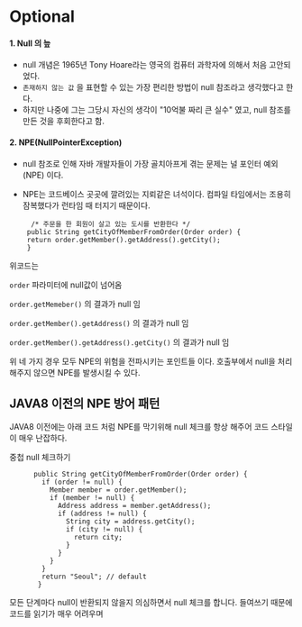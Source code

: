 
# Optional
  
  #### 1. Null 의 늪
  
   - null 개념은 1965년 Tony Hoare라는 영국의 컴퓨터 과학자에 의해서 처음 고안되었다.
   - `존재하지 않는 값` 을 표현할 수 있는 가장 편리한 방법이 null 참조라고 생각했다고 한다.
   - 하지만 나중에 그는 그당시 자신의 생각이 "10억불 짜리 큰 실수" 였고, null 참조를 만든 것을 후회한다고 함.


  #### 2. NPE(NullPointerException)
  
   - null 참조로 인해 자바 개발자들이 가장 골치아프게 겪는 문제는 널 포인터 예외(NPE) 이다.
   - NPE는 코드베이스 곳곳에 깔려있는 지뢰같은 녀석이다. 컴파일 타임에서는 조용히 잠복했다가 런타임 때 터지기 때문이다.

           /* 주문을 한 회원이 살고 있는 도시를 반환한다 */
          public String getCityOfMemberFromOrder(Order order) {
          return order.getMember().getAddress().getCity();
          }
     
   위코드는
   
   `order` 파라미터에 null값이 넘어옴
   
   `order.getMemeber()` 의 결과가 null 임
   
   `order.getMember().getAddress()` 의 결과가 null 임
   
   `order.getMember().getAddress().getCity()` 의 결과가 null 임
   
   위 네 가지 경우 모두 NPE의 위험을 전파시키는 포인트들 이다. 호출부에서 null을 처리해주지 않으면 NPE를 발생시킬 수 있다.
   
   
   ## JAVA8 이전의 NPE 방어 패턴
   
   JAVA8 이전에는 아래 코드 처럼 NPE를 막기위해 null 체크를 항상 해주어 코드 스타일이 매우 난잡하다.
   
   중첩 null 체크하기
        
          public String getCityOfMemberFromOrder(Order order) {
            if (order != null) {
              Member member = order.getMember();
              if (member != null) {
                Address address = member.getAddress();
                if (address != null) {
                  String city = address.getCity();
                  if (city != null) {
                    return city;
                  }
                }
              }
            }
            return "Seoul"; // default
           }
           
  모든 단계마다 null이 반환되지 않을지 의심하면서 null 체크를 합니다. 들여쓰기 때문에 코드를 읽기가 매우 어려우며
